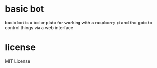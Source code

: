 # basic bot
basic bot is a boiler plate for working with a raspberry pi and the gpio to control things via a web interface

# license
MIT License
